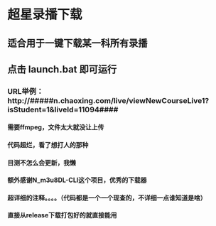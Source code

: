 # 超星录播下载
## 适合用于一键下载某一科所有录播

## 点击 launch.bat 即可运行
### URL举例：http://#####n.chaoxing.com/live/viewNewCourseLive1?isStudent=1&liveId=11094####
#### 需要ffmpeg，文件太大就没让上传
#### 代码超烂，看了想打人的那种
#### 目测不怎么会更新，我懒
#### 额外感谢N_m3u8DL-CLI这个项目，优秀的下载器

#### 超详细的注释。。。。（代码都是一个一个现查的，不详细一点谁知道是啥）
#### 直接从release下载打包好的就直接能用
